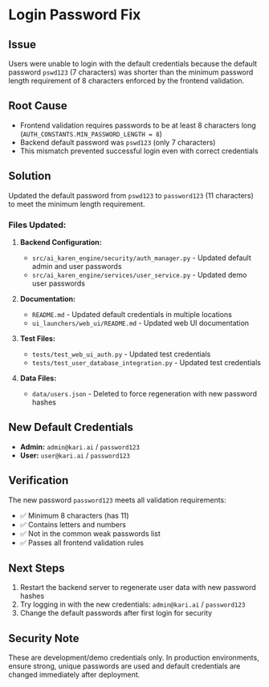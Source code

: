 # Login Password Fix

## Issue
Users were unable to login with the default credentials because the default password `pswd123` (7 characters) was shorter than the minimum password length requirement of 8 characters enforced by the frontend validation.

## Root Cause
- Frontend validation requires passwords to be at least 8 characters long (`AUTH_CONSTANTS.MIN_PASSWORD_LENGTH = 8`)
- Backend default password was `pswd123` (only 7 characters)
- This mismatch prevented successful login even with correct credentials

## Solution
Updated the default password from `pswd123` to `password123` (11 characters) to meet the minimum length requirement.

### Files Updated:
1. **Backend Configuration:**
   - `src/ai_karen_engine/security/auth_manager.py` - Updated default admin and user passwords
   - `src/ai_karen_engine/services/user_service.py` - Updated demo user passwords

2. **Documentation:**
   - `README.md` - Updated default credentials in multiple locations
   - `ui_launchers/web_ui/README.md` - Updated web UI documentation

3. **Test Files:**
   - `tests/test_web_ui_auth.py` - Updated test credentials
   - `tests/test_user_database_integration.py` - Updated test credentials

4. **Data Files:**
   - `data/users.json` - Deleted to force regeneration with new password hashes

## New Default Credentials
- **Admin:** `admin@kari.ai` / `password123`
- **User:** `user@kari.ai` / `password123`

## Verification
The new password `password123` meets all validation requirements:
- ✅ Minimum 8 characters (has 11)
- ✅ Contains letters and numbers
- ✅ Not in the common weak passwords list
- ✅ Passes all frontend validation rules

## Next Steps
1. Restart the backend server to regenerate user data with new password hashes
2. Try logging in with the new credentials: `admin@kari.ai` / `password123`
3. Change the default passwords after first login for security

## Security Note
These are development/demo credentials only. In production environments, ensure strong, unique passwords are used and default credentials are changed immediately after deployment.